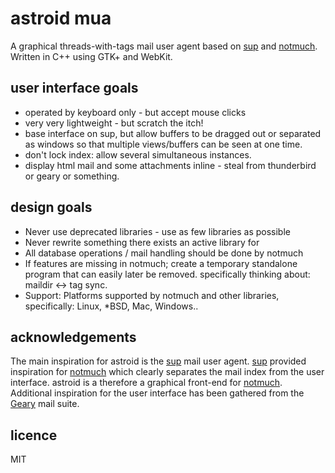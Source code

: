 # astroid mua

  A graphical threads-with-tags mail user agent based on [sup] and [notmuch].
  Written in C++ using GTK+ and WebKit.

## user interface goals
* operated by keyboard only - but accept mouse clicks
* very very lightweight - but scratch the itch!
* base interface on sup, but allow buffers to be dragged out
  or separated as windows so that multiple views/buffers can be
  seen at one time.
* don't lock index: allow several simultaneous instances.
* display html mail and some attachments inline - steal from
  thunderbird or geary or something.

## design goals
* Never use deprecated libraries - use as few libraries as possible
* Never rewrite something there exists an active library for
* All database operations / mail handling should be done by notmuch
* If features are missing in notmuch; create a temporary standalone
  program that can easily later be removed.
  specifically thinking about: maildir <-> tag sync.
* Support: Platforms supported by notmuch and other libraries, specifically:
  Linux, *BSD, Mac, Windows..

## acknowledgements

  The main inspiration for astroid is the [sup] mail user agent. [sup] provided
  inspiration for [notmuch] which clearly separates the mail index from the
  user interface. astroid is a therefore a graphical front-end for [notmuch].
  Additional inspiration for the user interface has been gathered from the
  [Geary] mail suite.

## licence

MIT

[sup]: http://supmua.org
[notmuch]: http://notmuchmail.org/
[Geary]: http://www.yorba.org/projects/geary/

